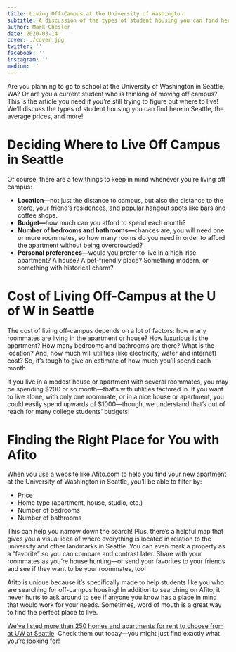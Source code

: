 ```yaml
---
title: Living Off-Campus at the University of Washington!
subtitle: A discussion of the types of student housing you can find here in Seattle, the average prices, and more!
author: Mark Chesler
date: 2020-03-14
cover: ./cover.jpg
twitter: ''
facebook: ''
instagram: ''
medium: ''
---
```


Are you planning to go to school at the University of Washington in Seattle, WA? Or are you a current student who is thinking of moving off campus? This is the article you need if you’re still trying to figure out where to live! We’ll discuss the types of student housing you can find here in Seattle, the average prices, and more!

# Deciding Where to Live Off Campus in Seattle

Of course, there are a few things to keep in mind whenever you’re living off campus:

- <b>Location—</b>not just the distance to campus, but also the distance to the store, your friend’s residences, and popular hangout spots like bars and coffee shops.
- <b>Budget—</b>how much can you afford to spend each month?
- <b>Number of bedrooms and bathrooms—</b>chances are, you will need one or more roommates, so how many rooms do you need in order to afford the apartment without being overcrowded?
- <b>Personal preferences—</b>would you prefer to live in a high-rise apartment? A house? A pet-friendly place? Something modern, or something with historical charm?

# Cost of Living Off-Campus at the U of W in Seattle

The cost of living off-campus depends on a lot of factors: how many roommates are living in the apartment or house? How luxurious is the apartment? How many bedrooms and bathrooms are there? What is the location? And, how much will utilities (like electricity, water and internet) cost? So, it’s tough to give an estimate of how much you’ll spend each month.

If you live in a modest house or apartment with several roommates, you may be spending $200 or so month—that’s with utilities factored in.  If you want to live alone, with only one roommate, or in a nice house or apartment, you could easily spend upwards of $1000—though, we understand that’s out of reach for many college students’ budgets!

# Finding the Right Place for You with Afito

When you use a website like Afito.com to help you find your new apartment at the University of Washington in Seattle, you’ll be able to filter by:

- Price
- Home type (apartment, house, studio, etc.)
- Number of bedrooms
- Number of bathrooms

This can help you narrow down the search! Plus, there’s a helpful map that gives you a visual idea of where everything is located in relation to the university and other landmarks in Seattle.
You can even mark a property as a “favorite” so you can compare and contrast later. Share with your roommates as you’re house hunting—or send your favorites to your friends and see if they want to be your roommates, too!

Afito is unique because it’s specifically made to help students like you who are searching for off-campus housing! In addition to searching on Afito, it never hurts to ask around to see if anyone you know has a place in mind that would work for your needs. Sometimes, word of mouth is a great way to find the perfect place to live.

[We’ve listed more than 250 homes and apartments for rent to choose from at UW at Seattle](https://afito.com/off-campus-housing/university-of-washington). Check them out today—you might just find exactly what you’re looking for!
